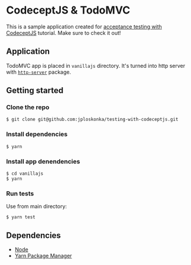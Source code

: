 # CodeceptJS & TodoMVC
This is a sample application created for [acceptance testing with
CodeceptJS](http://codenroll.it/acceptance-testing-with-codecept-js/)
tutorial. Make sure to check it out!

## Application
TodoMVC app is placed in `vanillajs` directory. It's turned into http server
with [`http-server`](https://www.npmjs.com/package/http-server) package.

## Getting started
### Clone the repo
``` shell
$ git clone git@github.com:jploskonka/testing-with-codeceptjs.git
```

### Install dependencies
``` shell
$ yarn
```

### Install app denendencies
``` shell
$ cd vanillajs
$ yarn
```

### Run tests
Use from main directory:
``` shell
$ yarn test
```

## Dependencies
- [Node](https://nodejs.org/en/)
- [Yarn Package Manager](https://yarnpkg.com/)

